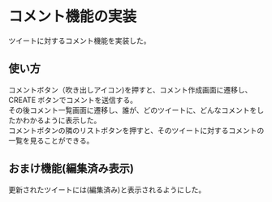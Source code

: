 # コメント機能の実装

ツイートに対するコメント機能を実装した。

## 使い方

コメントボタン（吹き出しアイコン)を押すと、コメント作成画面に遷移し、CREATE ボタンでコメントを送信する。<br>
その後コメント一覧画面に遷移し、誰が、どのツイートに、どんなコメントをしたかわかるように表示した。<br>
コメントボタンの隣のリストボタンを押すと、そのツイートに対するコメントの一覧を見ることができる。<br>

## おまけ機能(編集済み表示)

更新されたツイートには(編集済み)と表示されるようにした。
